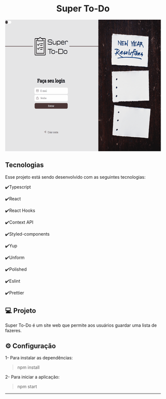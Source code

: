 <h1 align="center">Super To-Do</h1>

<div align="center" >
  <img src="../github/readme.gif" alt="super todo" height="425">
</div>

## Tecnologias

Esse projeto está sendo desenvolvido com as seguintes tecnologias:

✔️Typescript

✔️React

✔️React Hooks

✔️Context API

✔️Styled-components

✔️Yup

✔️Unform

✔️Polished

✔️Eslint

✔️Prettier

## 💻 Projeto

Super To-Do é um site web que permite aos usuários guardar uma lista de fazeres.

## ⚙ Configuração

1- Para instalar as dependências:

> npm install

2- Para iniciar a aplicação:

> npm start

---
